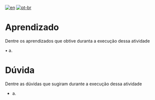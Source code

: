 [![en](https://img.shields.io/badge/lang-en-red.svg)](https://github.com/DayanFA/Sistemas-de-Informacao-UFAC/blob/main/Linguagem%20de%20Programa%C3%A7%C3%A3o%20I/Exerc%C3%ADcios/README.md)
[![pt-br](https://img.shields.io/badge/lang-pt--br-green.svg)](https://github.com/DayanFA/Sistemas-de-Informacao-UFAC/blob/main/Linguagem%20de%20Programa%C3%A7%C3%A3o%20I/Exerc%C3%ADcios/README.pt-br.md)

# Aprendizado

Dentre os aprendizados que obtive duranta a execução dessa atividade

• a.

# Dúvida

Dentre as dúvidas que sugiram durante a execução dessa atividade

* a.
